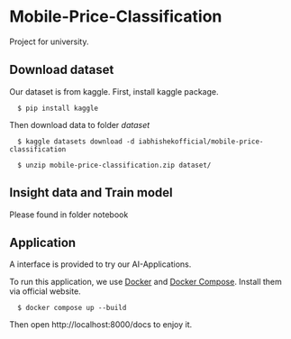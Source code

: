# Mobile-Price-Classification
Project for university.


## Download dataset

Our dataset is from kaggle. First, install kaggle package.
```
  $ pip install kaggle
```
Then download data to folder *dataset*
```
  $ kaggle datasets download -d iabhishekofficial/mobile-price-classification
  
  $ unzip mobile-price-classification.zip dataset/
```

## Insight data and Train model

Please found in folder notebook

## Application

A interface is provided to try our AI-Applications.

To run this application, we use [Docker](https://docs.docker.com/) and [Docker Compose](https://docs.docker.com/compose/). Install them via official website.

```
  $ docker compose up --build
```

Then open http://localhost:8000/docs to enjoy it.

